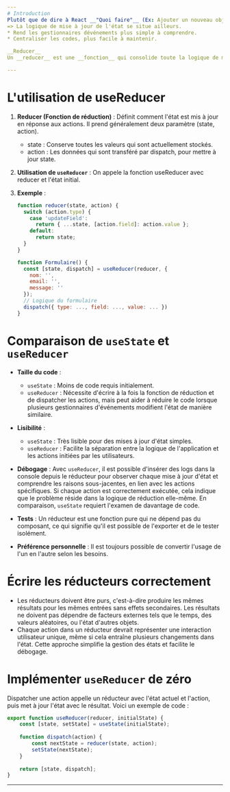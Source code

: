 ```yaml
---
# Introduction
Plutôt que de dire à React __"Quoi faire"__ (Ex: Ajouter un nouveau objet dans la liste A avec setA) en défiissant état, on dit __"Ce que l'utilisateur vient de faire"__(Ex: Une action d'ajout est déclenché) en émettant des __"actions"__ à partir des gestion dévénements.
=> La logique de mise à jour de l'état se situe ailleurs.
* Rend les gestionnaires dévénements plus simple à comprendre.
* Centraliser les codes, plus facile à maintenir.

__Reducer__
Un __reducer__ est une __fonction__ qui consolide toute la logique de mise à jour d'état dans 1 seule fonction.

---
```

# L'utilisation de useReducer

1. **Reducer (Fonction de réduction)** : Définit comment l'état est mis à jour en réponse aux actions. Il prend généralement deux paramètre (state, action).
    * state : Conserve toutes les valeurs qui sont actuellement stockés.
    * action : Les données qui sont transféré par dispatch, pour mettre à jour state.
2. **Utilisation de `useReducer`** : On appele la fonction useReducer avec reducer et l'état initial.

5. **Exemple** :
    ```javascript
    function reducer(state, action) {
      switch (action.type) {
        case 'updateField':
          return { ...state, [action.field]: action.value };
        default:
          return state;
      }
    }

    function Formulaire() {
      const [state, dispatch] = useReducer(reducer, {
        nom: '',
        email: '',
        message: ''
      });
      // Logique du formulaire
      dispatch({ type: ..., field: ..., value: ... })
    }
    ```

# Comparaison de `useState` et `useReducer`
- **Taille du code** :
    - `useState` : Moins de code requis initialement.
    - `useReducer` : Nécessite d'écrire à la fois la fonction de réduction et de dispatcher les actions, mais peut aider à réduire le code lorsque plusieurs gestionnaires d'événements modifient l'état de manière similaire.

- **Lisibilité** :
    - `useState` : Très lisible pour des mises à jour d'état simples.
    - `useReducer` : Facilite la séparation entre la logique de l'application et les actions initiées par les utilisateurs.

- **Débogage** :
    Avec `useReducer`, il est possible d'insérer des logs dans la console depuis le réducteur pour observer chaque mise à jour d'état et comprendre les raisons sous-jacentes, en lien avec les actions spécifiques. Si chaque action est correctement exécutée, cela indique que le problème réside dans la logique de réduction elle-même. En comparaison, `useState` requiert l'examen de davantage de code.

- **Tests** :
    Un réducteur est une fonction pure qui ne dépend pas du composant, ce qui signifie qu'il est possible de l'exporter et de le tester isolément.

- **Préférence personnelle** :
    Il est toujours possible de convertir l'usage de l'un en l'autre selon les besoins.

# Écrire les réducteurs correctement

- Les réducteurs doivent être purs, c'est-à-dire produire les mêmes résultats pour les mêmes entrées sans effets secondaires. Les résultats ne doivent pas dépendre de facteurs externes tels que le temps, des valeurs aléatoires, ou l'état d'autres objets.
- Chaque action dans un réducteur devrait représenter une interaction utilisateur unique, même si cela entraîne plusieurs changements dans l'état. Cette approche simplifie la gestion des états et facilite le débogage.

# Implémenter `useReducer` de zéro

Dispatcher une action appelle un réducteur avec l'état actuel et l'action, puis met à jour l'état avec le résultat. Voici un exemple de code :

```javascript
export function useReducer(reducer, initialState) {
    const [state, setState] = useState(initialState);
    
    function dispatch(action) {
        const nextState = reducer(state, action);
        setState(nextState);
    }
    
    return [state, dispatch];
}
```

---
